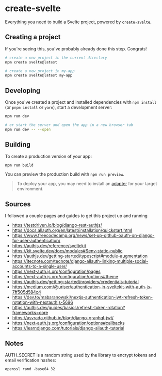 # create-svelte

Everything you need to build a Svelte project, powered by [`create-svelte`](https://github.com/sveltejs/kit/tree/main/packages/create-svelte).

## Creating a project

If you're seeing this, you've probably already done this step. Congrats!

```bash
# create a new project in the current directory
npm create svelte@latest

# create a new project in my-app
npm create svelte@latest my-app
```

## Developing

Once you've created a project and installed dependencies with `npm install` (or `pnpm install` or `yarn`), start a development server:

```bash
npm run dev

# or start the server and open the app in a new browser tab
npm run dev -- --open
```

## Building

To create a production version of your app:

```bash
npm run build
```

You can preview the production build with `npm run preview`.

> To deploy your app, you may need to install an [adapter](https://kit.svelte.dev/docs/adapters) for your target environment.

## Sources

I followed a couple pages and guides to get this project up and running

- https://testdriven.io/blog/django-rest-authjs/
- https://docs.allauth.org/en/latest/installation/quickstart.html
- https://www.freecodecamp.org/news/set-up-github-oauth-on-django-for-user-authentication/
- https://authjs.dev/reference/sveltekit
- https://kit.svelte.dev/docs/modules#$env-static-public
- https://authjs.dev/getting-started/typescript#module-augmentation
- https://itecnote.com/tecnote/django-allauth-linking-multiple-social-accounts-to-a-single-user/
- https://next-auth.js.org/configuration/pages
- https://next-auth.js.org/configuration/options#theme
- https://authjs.dev/getting-started/providers/credentials-tutorial
- https://medium.com/@uriser/authentication-in-sveltekit-with-auth-js-7ff505d584c4
- https://dev.to/mabaranowski/nextjs-authentication-jwt-refresh-token-rotation-with-nextauthjs-5696
- https://authjs.dev/guides/basics/refresh-token-rotation?frameworks=core
- https://asvrada.github.io/blog/django-graphql-jwt/
- https://next-auth.js.org/configuration/options#callbacks
- https://learndjango.com/tutorials/django-allauth-tutorial

## Notes

AUTH_SECRET is a random string used by the library to encrypt tokens and email verification hashes:

```
openssl rand -base64 32
```

